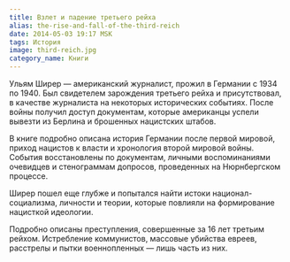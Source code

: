 ```yaml
---
title: Взлет и падение третьего рейха
alias: the-rise-and-fall-of-the-third-reich
date: 2014-05-03 19:17 MSK
tags: История
image: third-reich.jpg
category_name: Книги
---
```



Ульям Ширер — американский журналист, прожил в Германии с 1934 по 1940. Был свидетелем зарождения третьего рейха и присутствовал,
в качестве журналиста на некоторых исторических событиях.
После войны получил доступ документам, которые американцы успели вывезти из Берлина и брошенных нацистских штабов.

В книге подробно описана история Германии после первой мировой, приход нацистов к власти и хронология второй мировой войны.
События восстановлены по документам, личными воспоминаниями очевидцев и стенограммам допросов, проведенных на Нюрнбергском процессе.

Ширер пошел еще глубже и попытался найти истоки национал-социализма, личности и теории, которые повлияли на формирование нацисткой идеологии.

Подробно описаны преступления, совершенные за 16 лет третьим рейхом. Истребление коммунистов, массовые убийства евреев, расстрелы и пытки военнопленных — лишь часть из них.